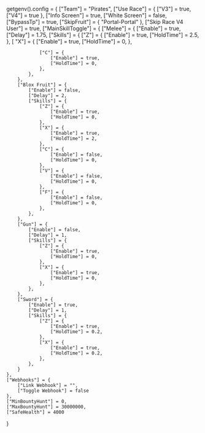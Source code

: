 getgenv().config = {
    ["Team"] = "Pirates",
    ["Use Race"] = {
        ["V3"] = true,
        ["V4"] = true
         },
    ["Info Screen"] = true,
    ["White Screen"] = false,
    ["BypassTp"] = true,
    ["SkipFruit"] = {
        "Portal-Portal"
    },
    ["Skip Race V4 User"] = true,
    ["MainSkillToggle"] = {
        ["Melee"] = {
            ["Enable"] = true,
            ["Delay"] = 1.75,
            ["Skills"] = {
                ["Z"] = {
                    ["Enable"] = true,
                    ["HoldTime"] = 2.5,
                },
                [ "X"] = {
                    ["Enable"] = true,
                    ["HoldTime"] = 0,
                },

                ["C"] = {
                    ["Enable"] = true,
                    ["HoldTime"] = 0,
                },
            },
        },
        ["Blox Fruit"] = {
            ["Enable"] = false,
            ["Delay"] = 2,
            ["Skills"] = {
                ["Z"] = {
                    ["Enable"] = true,
                    ["HoldTime"] = 0,
                },
                ["X"] = {
                    ["Enable"] = true,
                    ["HoldTime"] = 2,
                },
                ["C"] = {
                    ["Enable"] = false,
                    ["HoldTime"] = 0,
                },
                ["V"] = {
                    ["Enable"] = false,
                    ["HoldTime"] = 0,
                },
                ["F"] = {
                    ["Enable"] = false,
                    ["HoldTime"] = 0,
                },
            },
        },
        ["Gun"] = {
            ["Enable"] = false,
            ["Delay"] = 1,
            ["Skills"] = {
                ["Z"] = {
                    ["Enable"] = true,
                    ["HoldTime"] = 0,
                },
                ["X"] = {
                    ["Enable"] = true,
                    ["HoldTime"] = 0,
                },
            },
        },
        ["Sword"] = {
            ["Enable"] = true,
            ["Delay"] = 1,
            ["Skills"] = {
                ["Z"] = {
                    ["Enable"] = true,
                    ["HoldTime"] = 0.2,
                },
                ["X"] = {
                    ["Enable"] = true,
                    ["HoldTime"] = 0.2,
                },
            },
        }
    },
    ["Webhooks"] = {
        ["Link Webhook"] = "",
        ["Toggle Webhook"] = false
    },
    ["MinBountyHunt"] = 0,
    ["MaxBountyHunt"] = 30000000,
    ["SafeHealth"] = 4000
}
